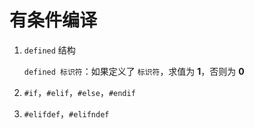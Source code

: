# 有条件编译

1. `defined` 结构

   `defined 标识符`：如果定义了 `标识符`，求值为 **1**，否则为 **0**

2. `#if`，`#elif`，`#else`，`#endif`
3. `#elifdef`，`#elifndef`
